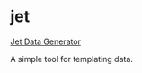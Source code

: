 jet
===

[Jet Data Generator](http://boryslevytskyi.github.io/jet)

A simple tool for templating data.
